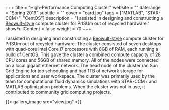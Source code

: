 +++
title = "High-Performance Computing Cluster"
website = ""
daterange = "Spring 2019"
subtitle = ""
cover = "card.jpg"
tags = ["MATLAB", "STAR-CCM+", "CentOS"]
description = "I assisted in designing and constructing a [Beowulf-style](https://en.wikipedia.org/wiki/Beowulf_cluster) compute cluster for PrISUm out of recycled hardware."
showFullContent = false
weight = 70
+++

I assisted in designing and constructing a
[Beowulf-style](https://en.wikipedia.org/wiki/Beowulf_cluster) compute cluster for
PrISUm out of recycled hardware. The cluster consisted of seven desktops with quad-core
Intel Core i7 processors with 8GB of RAM, each running a build of CentOS.
This gave the cluster a combined compute capacity of 28 CPU cores and 56GB of
shared memory. All of the nodes were connected on a local gigabit ethernet network.
The head node of the cluster ran Sun Grid Engine for job scheduling and had 1TB of
network storage for applications and user workspace. The cluster was primarily used
by the team for computational fluid dynamics simulations with STAR-CCM+ and MATLAB
optimization problems. When the cluster was not in use, it contributed to community
grid computing projects.

{{< gallery_image src="view.jpg" >}}
